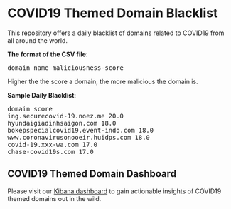 # COVID19 Themed Domain Blacklist

This repository offers a daily blacklist of domains related to COVID19 from all around the world. 

<b>The format of the CSV file</b>:

<pre>
domain name maliciousness-score
</pre>

Higher the the score a domain, the more malicious the domain is.

<b>Sample Daily Blacklist</b>:

<pre>
domain score
ing.securecovid-19.noez.me 20.0
hyundaigiadinhsaigon.com 18.0
bokepspecialcovid19.event-indo.com 18.0
www.coronavirusonooeir.huidps.com 18.0
covid-19.xxx-wa.com 17.0
chase-covid19s.com 17.0
</pre>

## COVID19 Themed Domain Dashboard

Please visit our [Kibana dashboard](https://bit.ly/3anpJe7) to gain actionable insights of COVID19 themed domains out in the wild.
